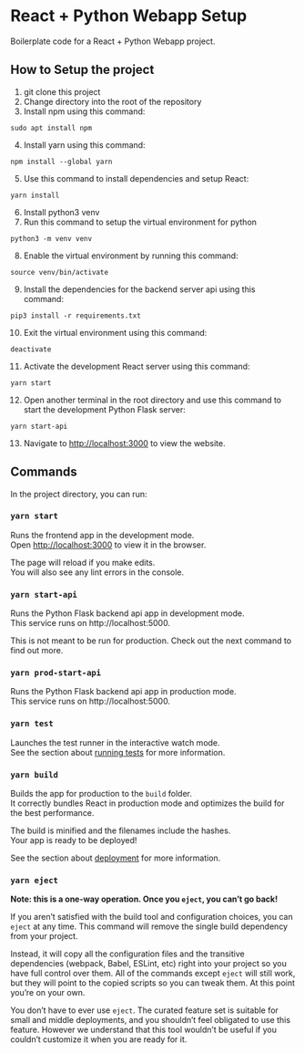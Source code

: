 # React + Python Webapp Setup

Boilerplate code for a React + Python Webapp project.

## How to Setup the project

1. git clone this project
2. Change directory into the root of the repository
3. Install npm using this command:

```
sudo apt install npm
```

4. Install yarn using this command:

```
npm install --global yarn
```

5. Use this command to install dependencies and setup React:

```
yarn install
```

6. Install python3 venv
7. Run this command to setup the virtual environment for python

```
python3 -m venv venv
```

8. Enable the virtual environment by running this command:

```
source venv/bin/activate
```

9. Install the dependencies for the backend server api using this command:

```
pip3 install -r requirements.txt
```

10. Exit the virtual environment using this command:

```
deactivate
```

11. Activate the development React server using this command:

```
yarn start
```

12. Open another terminal in the root directory and use this command to start the development Python Flask server:

```
yarn start-api
```

13. Navigate to [http://localhost:3000](http://localhost:3000) to view the website.

## Commands

In the project directory, you can run:

### `yarn start`

Runs the frontend app in the development mode.\
Open [http://localhost:3000](http://localhost:3000) to view it in the browser.

The page will reload if you make edits.\
You will also see any lint errors in the console.

### `yarn start-api`

Runs the Python Flask backend api app in development mode.\
This service runs on http://localhost:5000.

This is not meant to be run for production. Check out the next command to find out more.

### `yarn prod-start-api`

Runs the Python Flask backend api app in production mode.\
This service runs on http://localhost:5000.

### `yarn test`

Launches the test runner in the interactive watch mode.\
See the section about [running tests](https://facebook.github.io/create-react-app/docs/running-tests) for more information.

### `yarn build`

Builds the app for production to the `build` folder.\
It correctly bundles React in production mode and optimizes the build for the best performance.

The build is minified and the filenames include the hashes.\
Your app is ready to be deployed!

See the section about [deployment](https://facebook.github.io/create-react-app/docs/deployment) for more information.

### `yarn eject`

**Note: this is a one-way operation. Once you `eject`, you can’t go back!**

If you aren’t satisfied with the build tool and configuration choices, you can `eject` at any time. This command will remove the single build dependency from your project.

Instead, it will copy all the configuration files and the transitive dependencies (webpack, Babel, ESLint, etc) right into your project so you have full control over them. All of the commands except `eject` will still work, but they will point to the copied scripts so you can tweak them. At this point you’re on your own.

You don’t have to ever use `eject`. The curated feature set is suitable for small and middle deployments, and you shouldn’t feel obligated to use this feature. However we understand that this tool wouldn’t be useful if you couldn’t customize it when you are ready for it.
